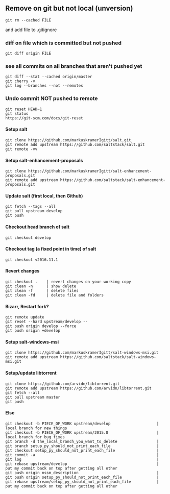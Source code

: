 
## Remove on git but not local (unversion)

    git rm --cached FILE

and add file to .gitignore

### diff on file which is committed but not pushed

    git diff origin FILE

### see all commits on all branches that aren't pushed yet

    git diff --stat --cached origin/master
    git cherry -v
    git log --branches --not --remotes
    

### Undo commit  NOT pushed to remote
    git reset HEAD~1
    git status
    https://git-scm.com/docs/git-reset

#### Setup salt 

    git clone https://github.com/markuskramerIgitt/salt.git
    git remote add upstream https://github.com/saltstack/salt.git
    git remote -vv

#### Setup salt-enhancement-proposals

    git clone https://github.com/markuskramerIgitt/salt-enhancement-proposals.git
    git remote add upstream https://github.com/saltstack/salt-enhancement-proposals.git
   


#### Update salt (first local, then Github)

    git fetch --tags --all
    git pull upstream develop
    git push

#### Checkout head branch of salt

    git checkout develop

#### Checkout tag (a fixed point in time) of salt

    git checkout v2016.11.1 


#### Revert changes

    git checkout .    | revert changes on your working copy
    git clean -n      | show delete
    git clean -f      | delete files
    git clean -fd     | delete file and folders

#### Bizarr, Restart fork?

    git remote update
    git reset --hard upstream/develop --
    git push origin develop --force
    git push origin +develop


#### Setup salt-windows-msi
    git clone https://github.com/markuskramerIgitt/salt-windows-msi.git
    git remote add upstream https://github.com/saltstack/salt-windows-msi.git


#### Setup/update libtorrent
    git clone https://github.com/arvidn/libtorrent.git
    git remote add upstream https://github.com/arvidn/libtorrent.git
    git fetch --all
    git pull upstream master
    git push


#### Else


    git checkout -b PIECE_OF_WORK upstream/develop                    | local branch for new things
    git checkout -b PIECE_OF_WORK upstream/2015.8                     | local branch for bug fixes
    git branch -d the_local_branch_you_want_to_delete                 |
    git branch setup_py_should_not_print_each_file                    |
    git checkout setup_py_should_not_print_each_file                  |
    git commit -a                                                     |
    git log                                                           |
    git rebase upstream/develop                                       | put my commit back on top after getting all other
    git push origin nssm_description                                  |
    git push origin setup_py_should_not_print_each_file               |
    git rebase upstream/setup_py_should_not_print_each_file           | put my commit back on top after getting all other
